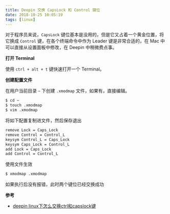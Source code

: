 ```yaml
---
title: Deepin 交换 CapsLock 和 Control 键位
date: 2018-10-25 10:05:19
tags: [linux]
---
```


对于程序员来说，`CapsLock` 键位基本是没用的，但是它又占着一个黄金位置，将它换成 `Control` 键，在各个终端命令中作为 Leader 键是非常合适的，在 Mac 中可以直接从设置面板中修改，在 Deepin 中稍微费点事。
<!-- more --><!-- toc -->

**打开 Terminal**

使用 `ctrl + alt + t` 键快速打开一个 Terminal。

**创建配置文件**

在用户当前目录 `~` 下创建 `.xmodmap` 文件，如果有，直接编辑。

```bash
$ cd ~
$ touch .xmodmap
$ vim .xmodmap
```

将如下配置复制进文件，然后保存退出

```bash
remove Lock = Caps_Lock
remove Control = Control_L
keysym Control_L = Caps_Lock
keysym Caps_Lock = Control_L
add Lock = Caps_Lock
add Control = Control_L
```

使用文件生效

```bash
$ xmodmap .xmodmap
```

如果执行后没有报错，此时两个键位已经交换成功

**参考**

- [deepin linux下怎么交换ctrl和capslock键](https://jingyan.baidu.com/article/a24b33cd2bb8e019fe002bb6.html)
